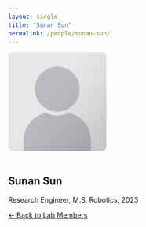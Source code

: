 ```yaml
---
layout: single
title: "Sunan Sun"
permalink: /people/sunan-sun/
---
```


<img src="/assets/images/people/generic-avatar.png" alt="Sunan Sun" style="max-width:200px; border-radius:8px; margin-bottom:1rem;">

## Sunan Sun

Research Engineer, M.S. Robotics, 2023

[← Back to Lab Members](/people/)
